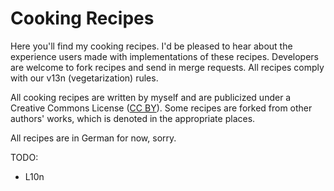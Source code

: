 Cooking Recipes
===============

Here you'll find my cooking recipes. I'd be pleased to hear about the experience users made
with implementations of these recipes. Developers are welcome to fork recipes and send in
merge requests. All recipes comply with our v13n (vegetarization) rules.

All cooking recipes are written by myself and are publicized under a Creative Commons License 
([CC BY](http://creativecommons.org/licenses/by/3.0/)). Some recipes are forked from other 
authors' works, which is denoted in the appropriate places.

All recipes are in German for now, sorry.

TODO:
* L10n
